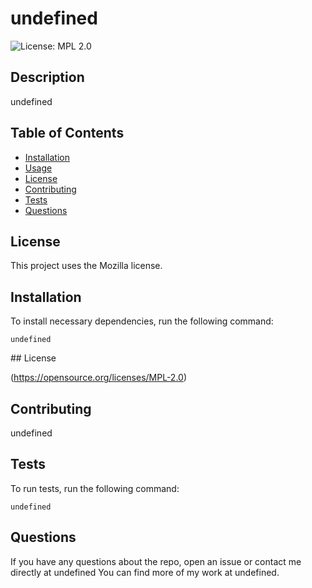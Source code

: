
# undefined

![License: MPL 2.0](https://img.shields.io/badge/License-MPL%202.0-brightgreen.svg)


## Description 

undefined

## Table of Contents 
* [Installation](#installation)
​
* [Usage](#usage)
​
* [License](#license)
​
* [Contributing](#contributing)
​
* [Tests](#tests)
​
* [Questions](#questions)

## License 

This project uses the Mozilla license.

## Installation

To install necessary dependencies, run the following command:
​
```
undefined
```

​## <a name="license"></a> License 

(https://opensource.org/licenses/MPL-2.0)

## Contributing 

undefined

## Tests

To run tests, run the following command:

```
undefined
```

## Questions

If you have any questions about the repo, open an issue or contact me directly at undefined You can find more of my work at undefined.


